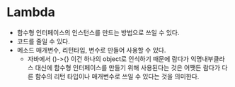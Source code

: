 # Lambda
+ 함수형 인터페이스의 인스턴스를 만드는 방법으로 쓰일 수 있다.
+ 코드를 줄일 수 있다.
+ 메소드 매개변수, 리턴타입, 변수로 만들어 사용할 수 있다.
  + 자바에서 ()->{} 이건 하나의 object로 인식하기 때문에 람다가 익명내부클라스 대신에 
  함수형 인터페이스를 만들기 위해 사용된다는 것은 어쨋든 람다가 다른 함수의 리턴 타입이나 
  매개변수로 쓰일 수 있다는 것을 의미한다. 